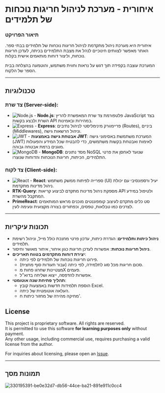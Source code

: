 # **איחורית** - מערכת לניהול חריגות נוכחות של תלמידים

### תיאור הפרויקט
איחורית היא מערכת ניהול מתקדמת לניהול חריגות נוכחות של תלמידים בבתי ספר. האתר מאפשר לצוותים חינוכיים לנהל את מצבת התלמידים בכיתה, לעדכן חריגות נוכחות, וליצור דוחות מותאמים אישית בקלות. 

המערכת עוצבה בקפידה תוך דגש על נראות וחווית משתמש, והוטמעה בהצלחה בבית הספר של הלקוח.

  
---

## **טכנולוגיות**

### צד שרת (Server-side):
- ![Node.js](https://img.shields.io/badge/Node.js-43853D?style=for-the-badge&logo=node.js&logoColor=white) - **Node.js**: פלטפורמת צד שרת המאפשרת להריץ JavaScript בצד השרת ולבצע בקשות API במהירות ובאמינות.
- ![Express](https://img.shields.io/badge/Express.js-404D59?style=for-the-badge) - **Express**: פריימוורק מינימליסטי לניהול נתיבים (Routes), ביניים (Middlewares), וניהול הרשאות גישה.
- ![JWT](https://img.shields.io/badge/JWT-000000?style=for-the-badge&logo=JSON%20web%20tokens&logoColor=white) - **אבטחת גישה באמצעות JWT**: המערכת משתמשת באסימוני גישה (JWT) לאימות ואבטחת בקשות משתמשים, כדי להבטיח שכל המידע והפעולות מוגנים ברמת אבטחה גבוהה.
- ![MongoDB](https://img.shields.io/badge/MongoDB-47A248?style=for-the-badge&logo=mongodb&logoColor=white) - **MongoDB**: מסד נתונים NoSQL שנועד לאחסן את פרטי התלמידים, הכיתות, חריגות הנוכחות והדוחות שנוצרו.

### צד לקוח (Client-side):
- ![React](https://img.shields.io/badge/React-20232A?style=for-the-badge&logo=react&logoColor=61DAFB) - **React**: ספרייה לפיתוח ממשק משתמש (UI) יעיל ורספונסיבי עם יכולת ניהול מדינות מתקדמת.
 - **RTK-Query**: מספקת ניהול מדינות מתקדם לביצוע קריאות API ולטיפול במידע המתקבל מהשרת.
 - **PrimeReact**: סט כלים מתקדם לעיצוב קומפוננטים מוכנים מראש המותאמים לצרכים כמו טבלאות, טפסים, וכפתורים בצורה מקצועית ונעימה לעין.
---

## **תכונות עיקריות**
- **ניהול כיתות ותלמידים**: הגדרת כיתות, עדכון פרטי מחנכת כולל מייל, וניהול רשימת תלמידים.
- **ניהול חריגות נוכחות**: אפשרות לעדכן חריגות כגון איחור, איחור מאושר וחיסור.
- **יצירת דוחות מתקדמים בטווח תאריכים**:
  - פירוט חריגות נוכחות של תלמידים לפי כיתה.
  - סכום חריגות מכל סוג לתלמידה, לפי כיתה (עבור תעודות סוף מחצית).
  - מצטיינות שחרגו פחות מX פעמים.
  - אפשרות להדפסה, ייצוא ושליחה בדוא"ל.
- **תהליך פתיחת שנה אוטומטי**:
  - הוספת תלמידות חדשות באמצעות קובץ Excel.
  - העלאה אוטומטית של כיתה.
  - מחיקה מהירה של מחזור כיתות ח'.
## License
This project is proprietary software. All rights are reserved.  
It is permitted to use this software **for learning purposes only** without payment.  
Any other usage, including commercial use, requires purchasing a valid license from the author.  

For inquiries about licensing, please open an [Issue](../../issues).

---
## תמונות מסך


![330195391-be0e32d7-db56-44ce-ba21-891e911c0cc4](https://github.com/user-attachments/assets/9562f3ba-ae2d-416f-89ab-77fab7e82e82)
